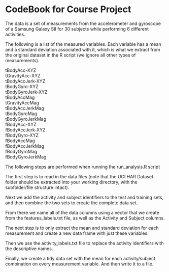 # CodeBook for Course Project 

The data is a set of measurements from the accelerometer and gyroscope of a Samsung Galaxy SII for 30 subjects while performing 6 different activities.  

The following is a list of the measured variables. Each variable has a mean and a standard deviation associated with it, 
which is what we extract from the original dataset in the R script (we ignore all other types of measurements).

tBodyAcc-XYZ  
tGravityAcc-XYZ  
tBodyAccJerk-XYZ  
tBodyGyro-XYZ  
tBodyGyroJerk-XYZ  
tBodyAccMag  
tGravityAccMag  
tBodyAccJerkMag  
tBodyGyroMag  
tBodyGyroJerkMag  
fBodyAcc-XYZ  
fBodyAccJerk-XYZ  
fBodyGyro-XYZ  
fBodyAccMag  
fBodyAccJerkMag  
fBodyGyroMag  
fBodyGyroJerkMag  

The following steps are performed when running the run_analysis.R script

The first step is to read in the data files (note that the UCI HAR Dataset folder should be extracted into your 
working directory, with the subfolder/file structure intact).  

Next we add the activity and subject identifiers to the test and training sets, and then combine the two sets to create the complete data set.  

From there we name all of the data columns using a vector that we create from the features_labels.txt file, as well as
the Activity and Subject columns.  

The next step is to only extract the mean and standard deviation for each measurement and create a new data frame with just these variables.

Then we use the activity_labels.txt file to replace the activity identifiers with the descriptive names. 

Finally, we create a tidy data set with the mean for each activity/subject combination on every measurement variable. And then write
it to a file. 
